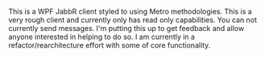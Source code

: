 This is a WPF JabbR client styled to using Metro methodologies.  This is a very rough client and currently only has read only capabilities. You can not currently send messages.  I'm putting this up to get feedback and allow anyone interested in helping to do so.  I am currently in a refactor/rearchitecture effort with some of core functionality.  